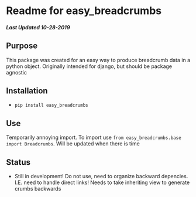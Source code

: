 # Readme for easy_breadcrumbs

##### Last Updated 10-28-2019

## Purpose

This package was created for an easy way to produce breadcrumb data in a python object. Originally
intended for django, but should be package agnostic

## Installation

- `pip install easy_breadcrumbs`

## Use

Temporarily annoying import. To import use `from easy_breadcrumbs.base import Breadcrumbs`. Will be updated when there is time

## Status

- Still in development! Do not use, need to organize backward depencies. I.E. need to handle direct links! Needs to take inheriting view to generate crumbs backwards



